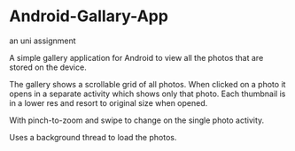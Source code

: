# Android-Gallary-App

an uni assignment 


A simple gallery application for Android to view all the photos that are stored on the 
device. 

The gallery shows a scrollable grid of all photos. When clicked on a photo it opens in a separate activity which 
shows only that photo.
Each thumbnail is in a lower res and resort to original size when opened.

With pinch-to-zoom and swipe to change on the single photo activity.

Uses a background thread to load the photos.
